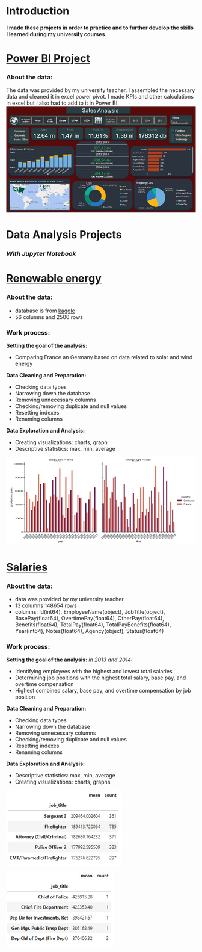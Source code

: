 # Introduction
**I made these projects in order to practice and to further develop the skills I learned during my university courses.**
# [Power BI Project](https://github.com/rfanni324/power-bi-project)
### About the data: 
The data was provided by my university teacher. I assembled the necessary data and cleaned it in excel power pivot. I made KPIs and other calculations in excel but I also had to add to it in Power BI.
![](./assets_en/GSO_EN.jpg)
# Data Analysis Projects
### *With Jupyter Notebook*
# [Renewable energy](https://github.com/rfanni324/energy-p1)

### About the data:
- database is from [kaggle](https://www.kaggle.com/datasets/anishvijay/global-renewable-energy-and-indicators-dataset/data)
- 56 columns and 2500 rows

### Work process:

**Setting the goal of the analysis:**
  - Comparing France an Germany based on data related to solar and wind energy

**Data Cleaning and Preparation:**
  - Checking data types
  - Narrowing down the database
  - Removing unnecessary columns
  - Checking/removing duplicate and null values
  - Resetting indexes
  - Renaming columns

**Data Exploration and Analysis:**
  - Creating visualizations: charts, graph
  - Descriptive statistics: max, min, average

![](./assets_en/g_f_wind_solar.jpg)

# [Salaries](https://github.com/rfanni324/salaries-p2)

### About the data:
- data was provided by my university teacher
- 13 columns 148654 rows
- columns: Id(int64), EmployeeName(object), JobTitle(object), BasePay(float64), OvertimePay(float64), OtherPay(float64), Benefits(float64), TotalPay(float64), TotalPayBenefits(float64), Year(int64), Notes(float64), Agency(object), Status(float64)

### Work process:

**Setting the goal of the analysis:**
*in 2013 and 2014:*
  - Identifying employees with the highest and lowest total salaries
  - Determining job positions with the highest total salary, base pay, and overtime compensation
  - Highest combined salary, base pay, and overtime compensation by job position

**Data Cleaning and Preparation:**
  - Checking data types
  - Narrowing down the database
  - Removing unnecessary columns
  - Checking/removing duplicate and null values
  - Resetting indexes
  - Renaming columns

**Data Exploration and Analysis:**
  - Descriptive statistics: max, min, average
  - Creating visualizations: charts, graphs

![](./assets_en/sales_query1.jpg)

![](./assets_en/sales_query2.jpg)
